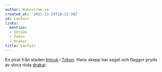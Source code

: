 ```yaml
---
author: Wahnstrom.se
created_at: '2011-11-29T18:11:38Z'
id: Lanfair
links:
  mention:
  - Intouk
  - Tokon
  - drakar
title: Lanfair
---
```


En pirat från staden [Intouk] i [Tokon]. Hans skepp har segel och flaggor pryds av stora röda
[drakar].

  [Intouk]: Intouk
  [Tokon]: Tokon
  [drakar]: drakar